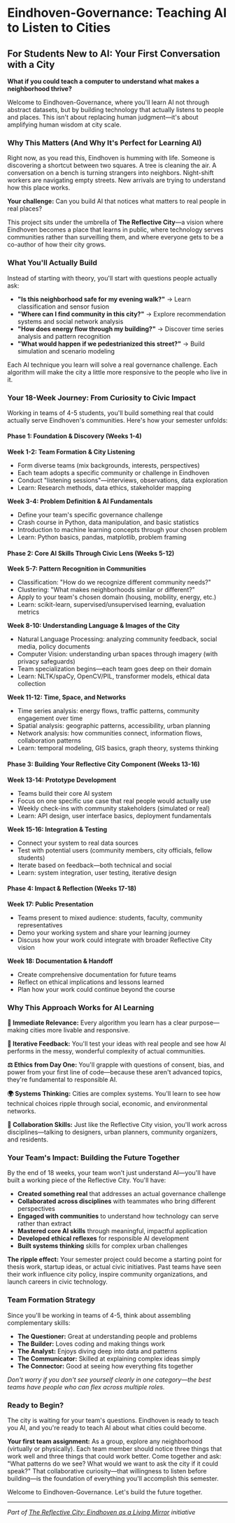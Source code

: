 # Eindhoven-Governance: Teaching AI to Listen to Cities

## For Students New to AI: Your First Conversation with a City

**What if you could teach a computer to understand what makes a neighborhood thrive?**

Welcome to Eindhoven-Governance, where you'll learn AI not through abstract datasets, but by building technology that actually listens to people and places. This isn't about replacing human judgment—it's about amplifying human wisdom at city scale.

### Why This Matters (And Why It's Perfect for Learning AI)

Right now, as you read this, Eindhoven is humming with life. Someone is discovering a shortcut between two squares. A tree is cleaning the air. A conversation on a bench is turning strangers into neighbors. Night-shift workers are navigating empty streets. New arrivals are trying to understand how this place works.

**Your challenge:** Can you build AI that notices what matters to real people in real places?

This project sits under the umbrella of **The Reflective City**—a vision where Eindhoven becomes a place that learns in public, where technology serves communities rather than surveilling them, and where everyone gets to be a co-author of how their city grows.

### What You'll Actually Build

Instead of starting with theory, you'll start with questions people actually ask:

- **"Is this neighborhood safe for my evening walk?"** → Learn classification and sensor fusion
- **"Where can I find community in this city?"** → Explore recommendation systems and social network analysis  
- **"How does energy flow through my building?"** → Discover time series analysis and pattern recognition
- **"What would happen if we pedestrianized this street?"** → Build simulation and scenario modeling

Each AI technique you learn will solve a real governance challenge. Each algorithm will make the city a little more responsive to the people who live in it.

### Your 18-Week Journey: From Curiosity to Civic Impact

Working in teams of 4-5 students, you'll build something real that could actually serve Eindhoven's communities. Here's how your semester unfolds:

#### Phase 1: Foundation & Discovery (Weeks 1-4)
**Week 1-2: Team Formation & City Listening**
- Form diverse teams (mix backgrounds, interests, perspectives)
- Each team adopts a specific community or challenge in Eindhoven
- Conduct "listening sessions"—interviews, observations, data exploration
- Learn: Research methods, data ethics, stakeholder mapping

**Week 3-4: Problem Definition & AI Fundamentals** 
- Define your team's specific governance challenge
- Crash course in Python, data manipulation, and basic statistics
- Introduction to machine learning concepts through your chosen problem
- Learn: Python basics, pandas, matplotlib, problem framing

#### Phase 2: Core AI Skills Through Civic Lens (Weeks 5-12)
**Week 5-7: Pattern Recognition in Communities**
- Classification: "How do we recognize different community needs?"
- Clustering: "What makes neighborhoods similar or different?"
- Apply to your team's chosen domain (housing, mobility, energy, etc.)
- Learn: scikit-learn, supervised/unsupervised learning, evaluation metrics

**Week 8-10: Understanding Language & Images of the City**
- Natural Language Processing: analyzing community feedback, social media, policy documents
- Computer Vision: understanding urban spaces through imagery (with privacy safeguards)
- Team specialization begins—each team goes deep on their domain
- Learn: NLTK/spaCy, OpenCV/PIL, transformer models, ethical data collection

**Week 11-12: Time, Space, and Networks**
- Time series analysis: energy flows, traffic patterns, community engagement over time
- Spatial analysis: geographic patterns, accessibility, urban planning
- Network analysis: how communities connect, information flows, collaboration patterns
- Learn: temporal modeling, GIS basics, graph theory, systems thinking

#### Phase 3: Building Your Reflective City Component (Weeks 13-16)
**Week 13-14: Prototype Development**
- Teams build their core AI system
- Focus on one specific use case that real people would actually use
- Weekly check-ins with community stakeholders (simulated or real)
- Learn: API design, user interface basics, deployment fundamentals

**Week 15-16: Integration & Testing**
- Connect your system to real data sources
- Test with potential users (community members, city officials, fellow students)
- Iterate based on feedback—both technical and social
- Learn: system integration, user testing, iterative design

#### Phase 4: Impact & Reflection (Weeks 17-18)
**Week 17: Public Presentation**
- Teams present to mixed audience: students, faculty, community representatives
- Demo your working system and share your learning journey
- Discuss how your work could integrate with broader Reflective City vision

**Week 18: Documentation & Handoff**
- Create comprehensive documentation for future teams
- Reflect on ethical implications and lessons learned
- Plan how your work could continue beyond the course

### Why This Approach Works for AI Learning

**🎯 Immediate Relevance:** Every algorithm you learn has a clear purpose—making cities more livable and responsive.

**🔄 Iterative Feedback:** You'll test your ideas with real people and see how AI performs in the messy, wonderful complexity of actual communities.

**⚖️ Ethics from Day One:** You'll grapple with questions of consent, bias, and power from your first line of code—because these aren't advanced topics, they're fundamental to responsible AI.

**🌍 Systems Thinking:** Cities are complex systems. You'll learn to see how technical choices ripple through social, economic, and environmental networks.

**🤝 Collaboration Skills:** Just like the Reflective City vision, you'll work across disciplines—talking to designers, urban planners, community organizers, and residents.

### Your Team's Impact: Building the Future Together

By the end of 18 weeks, your team won't just understand AI—you'll have built a working piece of the Reflective City. You'll have:

- **Created something real** that addresses an actual governance challenge
- **Collaborated across disciplines** with teammates who bring different perspectives  
- **Engaged with communities** to understand how technology can serve rather than extract
- **Mastered core AI skills** through meaningful, impactful application
- **Developed ethical reflexes** for responsible AI development
- **Built systems thinking** skills for complex urban challenges

**The ripple effect:** Your semester project could become a starting point for thesis work, startup ideas, or actual civic initiatives. Past teams have seen their work influence city policy, inspire community organizations, and launch careers in civic technology.

### Team Formation Strategy

Since you'll be working in teams of 4-5, think about assembling complementary skills:
- **The Questioner:** Great at understanding people and problems
- **The Builder:** Loves coding and making things work  
- **The Analyst:** Enjoys diving deep into data and patterns
- **The Communicator:** Skilled at explaining complex ideas simply
- **The Connector:** Good at seeing how everything fits together

*Don't worry if you don't see yourself clearly in one category—the best teams have people who can flex across multiple roles.*

### Ready to Begin?

The city is waiting for your team's questions. Eindhoven is ready to teach you AI, and you're ready to teach AI about what cities could become.

**Your first team assignment:** As a group, explore any neighborhood (virtually or physically). Each team member should notice three things that work well and three things that could work better. Come together and ask: "What patterns do we see? What would we want to ask the city if it could speak?" That collaborative curiosity—that willingness to listen before building—is the foundation of everything you'll accomplish this semester.

Welcome to Eindhoven-Governance. Let's build the future together.

---

*Part of [The Reflective City: Eindhoven as a Living Mirror](./reflective-city-eindhoven.md) initiative*

